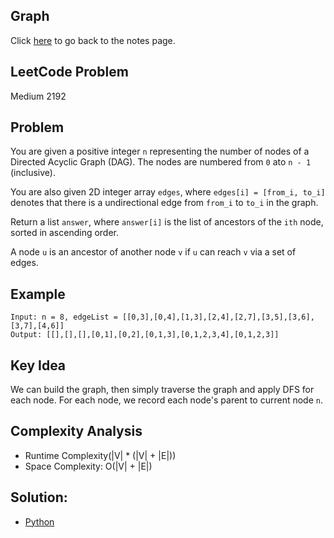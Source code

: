 ## Graph 
Click [here](../notes.md) to go back to the notes page.

## LeetCode Problem
Medium 2192

## Problem
You are given a positive integer `n` representing the number of nodes of a Directed Acyclic Graph (DAG). The nodes are numbered from `0` ato `n - 1` (inclusive).

You are also given 2D integer array `edges`, where `edges[i] = [from_i, to_i]` denotes that there is a undirectional edge from `from_i` to `to_i` in the graph.

Return a list `answer`, where `answer[i]` is the list of ancestors of the `ith` node, sorted in ascending order.

A node `u` is an ancestor of another node `v` if `u` can reach `v` via a set of edges.

## Example
```
Input: n = 8, edgeList = [[0,3],[0,4],[1,3],[2,4],[2,7],[3,5],[3,6],[3,7],[4,6]]
Output: [[],[],[],[0,1],[0,2],[0,1,3],[0,1,2,3,4],[0,1,2,3]]
```

## Key Idea
We can build the graph, then simply traverse the graph and apply DFS for each node. For each node, we record each node's parent to current node `n`.

## Complexity Analysis
- Runtime Complexity(|V| * (|V| + |E|))
- Space Complexity: O(|V| + |E|)

## Solution:
- [Python](./solution.py)